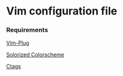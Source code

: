# Vim configuration file


### Requirements
[Vim-Plug](https://github.com/junegunn/vim-plug)

[Solorized Colorscheme](https://github.com/altercation/vim-colors-solarized)

[Ctags](https://github.com/universal-ctags/ctags)
